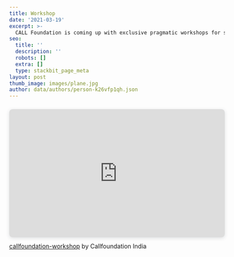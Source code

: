```yaml
---
title: Workshop
date: '2021-03-19'
excerpt: >-
  CALL Foundation is coming up with exclusive pragmatic workshops for students from diverse fields, each workshop will be delivered by professionals from related fields having proven performance record.
seo:
  title: ''
  description: ''
  robots: []
  extra: []
  type: stackbit_page_meta
layout: post
thumb_image: images/plane.jpg
author: data/authors/person-k26vfp1qh.json
---
```

<div style="position: relative; width: 100%; height: 0; padding-top: 50.0000%;
 padding-bottom: 48px; box-shadow: 0 2px 8px 0 rgba(63,69,81,0.16); margin-top: 1.6em; margin-bottom: 0.9em; overflow: hidden;
 border-radius: 8px; will-change: transform;">
  <iframe loading="lazy" style="position: absolute; width: 100%; height: 100%; top: 0; left: 0; border: none; padding: 0;margin: 0;"
    src="https:&#x2F;&#x2F;www.canva.com&#x2F;design&#x2F;DAFDS6WPSvg&#x2F;view?embed" allowfullscreen="allowfullscreen" allow="fullscreen">
  </iframe>
</div>
<a href="https:&#x2F;&#x2F;www.canva.com&#x2F;design&#x2F;DAFDS6WPSvg&#x2F;view?utm_content=DAFDS6WPSvg&amp;utm_campaign=designshare&amp;utm_medium=embeds&amp;utm_source=link" target="_blank" rel="noopener">callfoundation-workshop</a> by Callfoundation India
